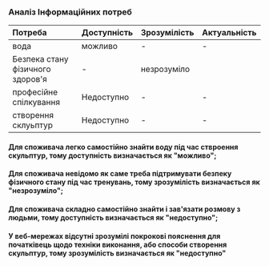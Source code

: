 
### Аналіз Інформаційних потреб
|Потреба | Доступність | Зрозумілість | Актуальність |
|:-------|:------------|:-------------|:-------------|
|вода    | можливо  | -               | -  |
|Безпека стану фізичного здоров'я|-|незрозуміло||
|професійне спілкування| Недоступно| -| -| 
|створення склуьптур|   Недоступно  | -   |-|

#### Для споживача легко самостійно знайти  воду під час ствроення скульптур, тому доступність визначається як "можливо";
#### Для споживача невідомо як саме треба підтримувати безпеку фізичного стану під час тренувань, тому зрозумілість визначається як "незрозуміло";
#### Для споживача складно самостійно знайти і зав'язати розмову з людьми, тому доступність визначається як "недоступно";
#### У веб-мережах відсутні зрозумілі покрокові пояснення для початківець щодо техніки виконання, або способи створення скульптур, тому зрозумілість визначається як "недоступно"
